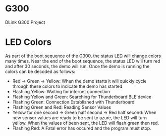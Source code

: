 # G300
DLink G300 Project

# LED Colors
As part of the boot sequence of the G300, the status LED will change colors many times. Near the end of the boot sequence, the status LED will turn red and after 30 seconds, the demo will run. Once the demo is running the colors can be decoded as follows:
  - Red -> Green -> Yellow: When the demo starts it will quickly cycle through these colors to indicate the demo has started
  - Flashing Yellow: Waiting for internet connection
  - Flashing Yellow and Green: Searching for Thunderboard BLE device
  - Flashing Green: Connection Established with Thunderboard
  - Flashing Green and Red: Reading Sensor Values
  - Yellow for one second -> Green half second -> Red half second: When new sensor values are ready to be sent to azure, the LED will turn yellow. When the values of been sent, the LED will flash green then red.
  - Flashing Red: A Fatal error has occured and the program must stop.